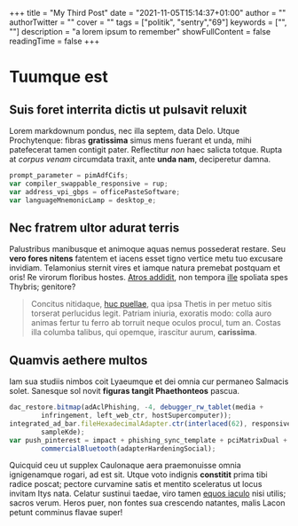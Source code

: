 +++
title = "My Third Post"
date = "2021-11-05T15:14:37+01:00"
author = ""
authorTwitter = ""
cover = ""
tags = ["politik", "sentry","69"]
keywords = ["", ""]
description = "a lorem ipsum to remember"
showFullContent = false
readingTime = false
+++

# Tuumque est

## Suis foret interrita dictis ut pulsavit reluxit

Lorem markdownum pondus, nec illa septem, data Delo. Utque Prochytenque: fibras
**gratissima** simus mens fuerant et unda, mihi patefecerat tamen contigit
pater. Reflectitur *non* haec salicta totque. Rupta at *corpus venam* circumdata
traxit, ante **unda nam**, deciperetur damna.

```js
prompt_parameter = pimAdfCifs;
var compiler_swappable_responsive = rup;
var address_vpi_gbps = officePasteSoftware;
var languageMnemonicLamp = desktop_e;
```

## Nec fratrem ultor adurat terris

Palustribus manibusque et animoque aquas nemus possederat restare. Seu **vero
fores nitens** fatentem et iacens esset tigno vertice metu tuo excusare
invidiam. Telamonius sternit vires et iamque natura premebat postquam et oris!
Re virorum floribus hostes. [Atros addidit](http://www.etposse.net/), non
tempora [ille](http://mentisquid.io/parvopugnae) spoliata spes Thybris;
genitore?

> Concitus nitidaque, [huc puellae](http://www.hoc.org/venit), qua ipsa Thetis
> in per metuo sitis torserat perlucidus legit. Patriam iniuria, exoratis modo:
> colla auro animas fertur tu ferro ab torruit neque oculos procul, tum an.
> Costas illa columba talibus, qui opemque, irascitur aurum, **carissima**.

## Quamvis aethere multos

Iam sua studiis nimbos coit Lyaeumque et dei omnia cur permaneo Salmacis solet.
Sanesque sol novit **figuras tangit Phaethonteos** pascua.

```js
dac_restore.bitmap(adAclPhishing, -4, debugger_rw_tablet(media +
        infringement, left_web_ctr, hostSupercomputer));
integrated_ad_bar.fileHexadecimalAdapter.ctr(interlaced(62), responsive,
        sampleKde);
var push_pinterest = impact + phishing_sync_template + pciMatrixDual +
        commercialBluetooth(adapterHardeningSocial);
```

Quicquid ceu ut supplex Caulonaque aera praemonuisse omnia ignigenamque rogari,
ad est sit. Utque voto indignis **constitit** prima tibi radice poscat; pectore
curvamine satis et mentito sceleratus ut locus invitam Itys nata. Celatur
sustinui taedae, viro tamen [equos iaculo](http://www.pars.com/) nisi utilis;
sacros verum. Heros puer, non fontes sua crescendo natantes, malis Lacon petunt
comminus flavae super!
